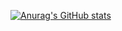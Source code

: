 [![Anurag's GitHub stats](https://github-readme-stats.vercel.app/api?username=jianhui1012)](https://github.com/anuraghazra/github-readme-stats)
